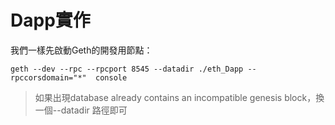 # Dapp實作

我們一樣先啟動Geth的開發用節點：

```
geth --dev --rpc --rpcport 8545 --datadir ./eth_Dapp --rpccorsdomain="*"  console
```

> 如果出現database already contains an incompatible genesis block，換一個--datadir 路徑即可



